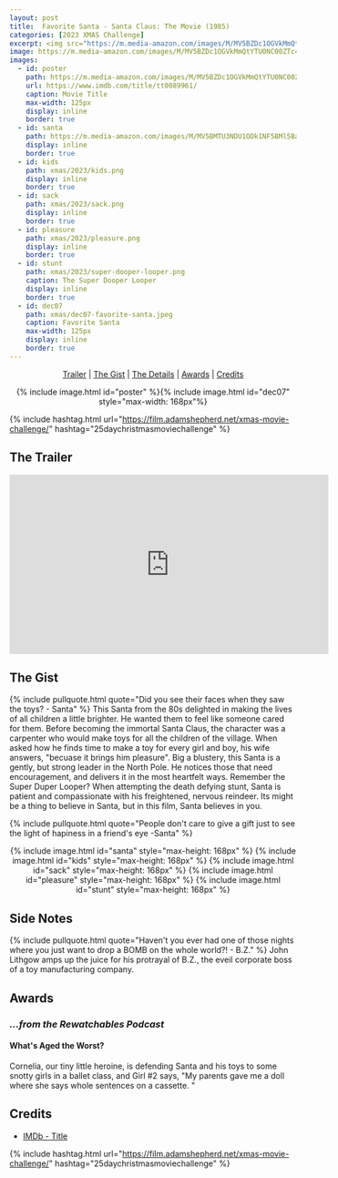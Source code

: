 ```yaml
---
layout: post
title:  Favorite Santa - Santa Claus: The Movie (1985)
categories: [2023 XMAS Challenge]
excerpt: <img src="https://m.media-amazon.com/images/M/MV5BZDc1OGVkMmQtYTU0NC00ZTc4LWIyNjItM2IzYzcwNTA1ZmJmXkEyXkFqcGdeQXVyMjY3MjUzNDk@._V1_FMjpg_UX500_.jpg" width="125px"/>
image: https://m.media-amazon.com/images/M/MV5BZDc1OGVkMmQtYTU0NC00ZTc4LWIyNjItM2IzYzcwNTA1ZmJmXkEyXkFqcGdeQXVyMjY3MjUzNDk@._V1_FMjpg_UX500_.jpg
images:
  - id: poster
    path: https://m.media-amazon.com/images/M/MV5BZDc1OGVkMmQtYTU0NC00ZTc4LWIyNjItM2IzYzcwNTA1ZmJmXkEyXkFqcGdeQXVyMjY3MjUzNDk@._V1_FMjpg_UX500_.jpg
    url: https://www.imdb.com/title/tt0089961/
    caption: Movie Title
    max-width: 125px
    display: inline
    border: true
  - id: santa
    path: https://m.media-amazon.com/images/M/MV5BMTU3NDU1ODk1NF5BMl5BanBnXkFtZTgwNDAyODU4MDI@._V1_FMjpg_UX1200_.jpg
    display: inline
    border: true
  - id: kids
    path: xmas/2023/kids.png
    display: inline
    border: true
  - id: sack
    path: xmas/2023/sack.png
    display: inline
    border: true
  - id: pleasure
    path: xmas/2023/pleasure.png
    display: inline
    border: true
  - id: stunt
    path: xmas/2023/super-dooper-looper.png
    caption: The Super Dooper Looper
    display: inline
    border: true
  - id: dec07
    path: xmas/dec07-favorite-santa.jpeg
    caption: Favorite Santa
    max-width: 125px
    display: inline
    border: true
---
```


<div style="text-align: center">
  <p><a href="#the-trailer">Trailer</a> | <a href="#the-gist">The Gist</a> | <a href="#the-details">The Details</a> | <a href="#awards">Awards</a> | <a href="#credits">Credits</a></p>
  <p>{% include image.html id="poster" %}{% include image.html id="dec07" style="max-width: 168px"%}</p>
</div>

{% include hashtag.html url="https://film.adamshepherd.net/xmas-movie-challenge/" hashtag="25daychristmasmoviechallenge" %}

## The Trailer 

<div style="text-align: center">
  <iframe width="560" height="315" src="https://www.youtube.com/embed/2ykIcp_pbJg?si=haamor_vnbckrWcl" title="YouTube video player" frameborder="0" allow="accelerometer; autoplay; clipboard-write; encrypted-media; gyroscope; picture-in-picture; web-share" allowfullscreen></iframe>
</div>

## The Gist

{% include pullquote.html quote="Did you see their faces when they saw the toys? - Santa" %} This Santa from the 80s delighted in making the lives of all children a little brighter. He wanted them to feel like someone cared for them. Before becoming the immortal Santa Claus, the character was a carpenter who would make toys for all the children of the village. When asked how he finds time to make a toy for every girl and boy, his wife answers, "becuase it brings him pleasure". Big a blustery, this Santa is a gently, but strong leader in the North Pole. He notices those that need encouragement, and delivers it in the most heartfelt ways. Remember the Super Duper Looper? When attempting the death defying stunt, Santa is patient and compassionate with his freightened, nervous reindeer. Its might be a thing to believe in Santa, but in this film, Santa believes in you.

{% include pullquote.html quote="People don't care to give a gift just to see the light of hapiness in a friend's eye -Santa" %}

<div style="text-align: center">
  {% include image.html id="santa" style="max-height: 168px" %}
  {% include image.html id="kids" style="max-height: 168px" %}
  {% include image.html id="sack" style="max-height: 168px" %}
  {% include image.html id="pleasure" style="max-height: 168px" %}
  {% include image.html id="stunt" style="max-height: 168px" %}
</div>


## Side Notes

{% include pullquote.html quote="Haven't you ever had one of those nights where you just want to drop a BOMB on the whole world?!  - B.Z." %}
John Lithgow amps up the juice for his protrayal of B.Z., the eveil corporate boss of a toy manufacturing company.  
  
## Awards

### _...from the Rewatchables Podcast_

#### What's Aged the Worst?

Cornelia, our tiny little heroine, is defending Santa and his toys to some snotty girls in a ballet class, and Girl #2 says, "My parents gave me a doll where she says whole sentences on a cassette. "


## Credits

* [IMDb - Title](https://www.imdb.com/title/xxxxx/)


{% include hashtag.html url="https://film.adamshepherd.net/xmas-movie-challenge/" hashtag="25daychristmasmoviechallenge" %}

<p>&nbsp;</p>

